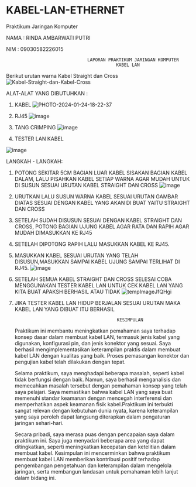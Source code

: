 # KABEL-LAN-ETHERNET
Praktikum Jaringan Komputer

NAMA : RINDA AMBARWATI PUTRI

NIM : 09030582226015

                                   LAPORAN PRAKTIKUM JARINGAN KOMPUTER
                                              KABEL LAN
                                              

Berikut urutan warna Kabel Straight dan Cross
![Kabel-Straight-dan-Kabel-Cross](https://github.com/Yindaap/KABEL-LAN-ETHERNET/assets/126398404/c7b54599-2e2a-41bf-8907-f2182d95ae98)


ALAT-ALAT YANG DIBUTUHKAN :

1. KABEL
![PHOTO-2024-01-24-18-22-37](https://github.com/Yindaap/KABEL-LAN-ETHERNET/assets/126398404/62a24545-d821-425b-b120-8563ece33321)

2. RJ45
![image](https://github.com/Yindaap/KABEL-LAN-ETHERNET/assets/126398404/f1c69fdd-16af-4f9d-a37c-bdfcbb19349c)

3. TANG CRIMPING
![image](https://github.com/Yindaap/KABEL-LAN-ETHERNET/assets/126398404/7cb1e7d7-b5ee-4273-ad5f-847d129cd6d5)

4. TESTER LAN KABEL

![image](https://github.com/Yindaap/KABEL-LAN-ETHERNET/assets/126398404/e503bff4-a4db-4bd1-a71a-6e5a16e72cb4)


LANGKAH - LANGKAH:

1. POTONG SEKITAR 5CM BAGIAN LUAR KABEL SISAKAN BAGIAN KABEL DALAM, LALU PISAHKAN KABEL SETIAP WARNA AGAR MUDAH UNTUK DI SUSUN SESUAI URUTAN KABEL STRAIGHT DAN CROSS
![image](https://github.com/Yindaap/KABEL-LAN-ETHERNET/assets/126398404/e8e4e1fa-7d1f-4969-aaf3-fc161fde9c04)

2. URUTKAN LALU SUSUN WARNA KABEL SESUAI URUTAN GAMBAR DIATAS SESUAI DENGAN KABEL YANG AKAN DI BUAT YAITU STRAIGHT DAN CROSS

3. SETELAH SUDAH DISUSUN SESUAI DENGAN KABEL STRAIGHT DAN CROSS, POTONG BAGIAN UJUNG KABEL AGAR RATA DAN RAPIH AGAR MUDAH DIMASUKKAN KE RJ45
   
4. SETELAH DIPOTONG RAPIH LALU MASUKKAN KABEL KE RJ45.
   
5. MASUKKAN KABEL SESUAI URUTAN YANG TELAH DISUSUN,MASUKKAN SAMPAI KABEL UJUNG SAMPAI TERLIHAT DI RJ45.
![image](https://github.com/Yindaap/KABEL-LAN-ETHERNET/assets/126398404/679213c7-4ddc-4ace-9d0e-a0828bd1a417)

6. SETELAH SEMUA KABEL STRAIGHT DAN CROSS SELESAI COBA MENGGUNAKAN TESTER KABEL LAN UNTUK CEK KABEL LAN YANG KITA BUAT APAKSH BERHASIL ATAU TIDAK
![tempImageJfQHgi](https://github.com/Yindaap/KABEL-LAN-ETHERNET/assets/126398404/59881693-802c-4497-af0a-ec0b9e1cd01e)

7. JIKA TESTER KABEL LAN HIDUP BERJALAN SESUAI URUTAN MAKA KABEL LAN YANG DIBUAT ITU BERHASIL



                                              KESIMPULAN

   Praktikum ini membantu meningkatkan pemahaman saya terhadap konsep dasar dalam membuat kabel LAN, termasuk jenis kabel yang digunakan, konfigurasi pin, dan jenis konektor yang sesuai. Saya berhasil mengimplementasikan keterampilan praktis dalam membuat kabel LAN dengan kualitas yang baik. Proses pemasangan konektor dan pengujian kabel telah dilakukan dengan tepat.
   
   Selama praktikum, saya menghadapi beberapa masalah, seperti kabel tidak berfungsi dengan baik. Namun, saya berhasil menganalisis dan memecahkan masalah tersebut dengan pemahaman konsep yang telah saya pelajari. Saya memastikan bahwa kabel LAN yang saya buat memenuhi standar keamanan dengan mencegah interferensi dan memperhatikan aspek keamanan fisik kabel.Praktikum ini terbukti sangat relevan dengan kebutuhan dunia nyata, karena keterampilan yang saya peroleh dapat langsung diterapkan dalam pengaturan jaringan sehari-hari.

   Secara pribadi, saya merasa puas dengan pencapaian saya dalam praktikum ini. Saya juga menyadari beberapa area yang dapat ditingkatkan, seperti meningkatkan kecepatan dan ketelitian dalam membuat kabel. Kesimpulan ini mencerminkan bahwa praktikum membuat kabel LAN memberikan kontribusi positif terhadap pengembangan pengetahuan dan keterampilan dalam mengelola jaringan, serta membangun landasan untuk pemahaman lebih lanjut dalam bidang ini.

 


